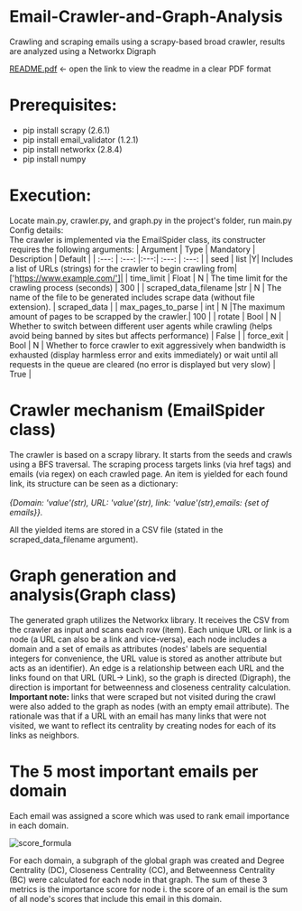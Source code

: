 # Email-Crawler-and-Graph-Analysis
Crawling and scraping emails using a scrapy-based broad crawler, results are analyzed using a Networkx Digraph

[README.pdf](https://github.com/adir-hil/Email-Crawler-and-Graph-Analysis/files/9126541/README.pdf) <- open the link to view the readme in a clear PDF format

# Prerequisites:
-	pip install scrapy (2.6.1)
-	pip install  email_validator  (1.2.1)
-	pip install networkx (2.8.4)
-	pip install numpy
# Execution:
Locate main.py, crawler.py, and graph.py in the project's folder, run main.py 
Config details:</br>
The crawler is implemented via the EmailSpider class, its constructer requires the following arguments:
| Argument | Type | Mandatory | Description | Default |
| :---: | :---: |:---:| :---: | :---: |
| seed | list |Y| Includes a list of URLs (strings) for the crawler to begin crawling from|['https://www.example.com/']|
| time_limit | Float | N | The time limit for the crawling process (seconds) | 300 |
| scraped_data_filename |str | N | The name of the file to be generated includes scrape data (without file extension). | scraped_data |
| max_pages_to_parse | int | N |The maximum amount of pages to be scrapped by the crawler.| 100 |
| rotate | Bool | N | Whether to switch between different user agents while crawling (helps avoid being banned by sites but affects performance) | False |
| force_exit | Bool | N | Whether to force crawler to exit aggressively when bandwidth is exhausted (display harmless error and exits immediately) or wait until all requests in the queue are cleared (no error is displayed  but very slow)  | True |
# Crawler mechanism (EmailSpider class)
The crawler is based on a scrapy library. It starts from the seeds and crawls using a BFS traversal. The scraping process targets links (via href tags) and emails (via regex) on each crawled page.  An item is yielded for each found link, its structure can be seen as a dictionary:</br>  
*{Domain: 'value'(str), URL: 'value'(str), link: 'value'(str),emails: {set of emails}}.*</br>

All the yielded items are stored in a CSV file (stated in the scraped_data_filename argument).

# Graph generation and analysis(Graph class)
The generated graph utilizes the Networkx library. It receives the CSV from the crawler as input and scans each row (item). Each unique URL or link is a node (a URL can also be a link and vice-versa), each node includes a domain and  a set of emails as attributes (nodes' labels are sequential integers for convenience, the URL value is stored as another attribute but acts as an identifier). An edge is a relationship between each URL and the links found on that URL (URL-> Link), so the graph is directed (Digraph), the direction is important for betweenness and closeness centrality calculation.</br>
**Important note:** links that were scraped but not visited during the crawl were also added to the graph as nodes (with an empty email attribute). The rationale was that if a URL with an email has many links that were not visited, we want to reflect its centrality by creating nodes for each of its links as neighbors.

# The 5 most important emails per domain

Each email was assigned a score which was used to rank email importance in each domain.

![score_formula](https://user-images.githubusercontent.com/75641817/179371553-7a85d317-4034-40c2-ac64-427867238542.png)


For each domain, a subgraph of the global graph was created and Degree Centrality (DC), Closeness Centrality (CC), and Betweenness Centrality (BC) were calculated for each node in that graph. The sum of these 3 metrics is the importance score for node i. the score of an email is the sum of all node's scores that include this email in this domain. 
